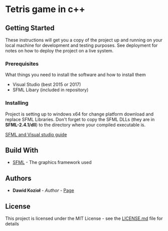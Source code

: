 # Tetris game in c++

## Getting Started

These instructions will get you a copy of the project up and running on your local machine for development and testing purposes. See deployment for notes on how to deploy the project on a live system.

### Prerequisites

What things you need to install the software and how to install them

* Visual Studio (best 2015 or 2017)
* SFML Libary (included in repository)

### Installing

Project is setting up to windows x64 for change platform download and replace SFML Libraries. Don't forget to copy the SFML DLLs (they are in **SFML-2.4.1/dll**) to the directory where your compiled executable is.

[SFML and Visual studio guide](http://www.sfml-dev.org/tutorials/2.0/start-vc.php)

## Build With

* [SFML](http://www.sfml-dev.org/) - The graphics framework used

## Authors

* **Dawid Kozioł** - *Author* - [Page](https://github.com/chmielu42)

## License

This project is licensed under the MIT License - see the [LICENSE.md](LICENSE.md) file for details
